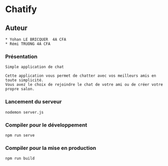 # Chatify

## Auteur
```
* Yohan LE BRICQUER  4A CFA
* Rémi TRUONG 4A CFA
```

### Présentation
```
Simple application de chat

Cette application vous permet de chatter avec vos meilleurs amis en toute simplicité.
Vous avez le choix de rejoindre le chat de votre ami ou de créer votre propre salon.
```

### Lancement du serveur
```
nodemon server.js
```

### Compiler pour le développement
```
npm run serve
```

### Compiler pour la mise en production
```
npm run build
```
